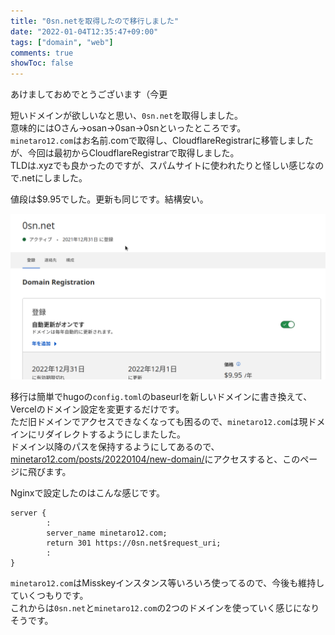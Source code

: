 ```yaml
---
title: "0sn.netを取得したので移行しました"
date: "2022-01-04T12:35:47+09:00"
tags: ["domain", "web"]
comments: true
showToc: false
---
```

あけましておめでとうございます（今更

短いドメインが欲しいなと思い、`0sn.net`を取得しました。  
意味的にはOさん→osan→0san→0snといったところです。  
`minetaro12.com`はお名前.comで取得し、CloudflareRegistrarに移管しましたが、今回は最初からCloudflareRegistrarで取得しました。  
TLDは.xyzでも良かったのですが、スパムサイトに使われたりと怪しい感じなので.netにしました。

値段は$9.95でした。更新も同じです。結構安い。

![cfregister](cfregister.png)

移行は簡単でhugoの`config.toml`のbaseurlを新しいドメインに書き換えて、Vercelのドメイン設定を変更するだけです。  
ただ旧ドメインでアクセスできなくなっても困るので、`minetaro12.com`は現ドメインにリダイレクトするようにしまたした。  
ドメイン以降のパスを保持するようにしてあるので、[minetaro12.com/posts/20220104/new-domain/](https://minetaro12.com/posts/20220104/new-domain/)にアクセスすると、このページに飛びます。

Nginxで設定したのはこんな感じです。

```
server {
        :
        server_name minetaro12.com;
        return 301 https://0sn.net$request_uri;
        :
}
```

`minetaro12.com`はMisskeyインスタンス等いろいろ使ってるので、今後も維持していくつもりです。  
これからは`0sn.net`と`minetaro12.com`の2つのドメインを使っていく感じになりそうです。

